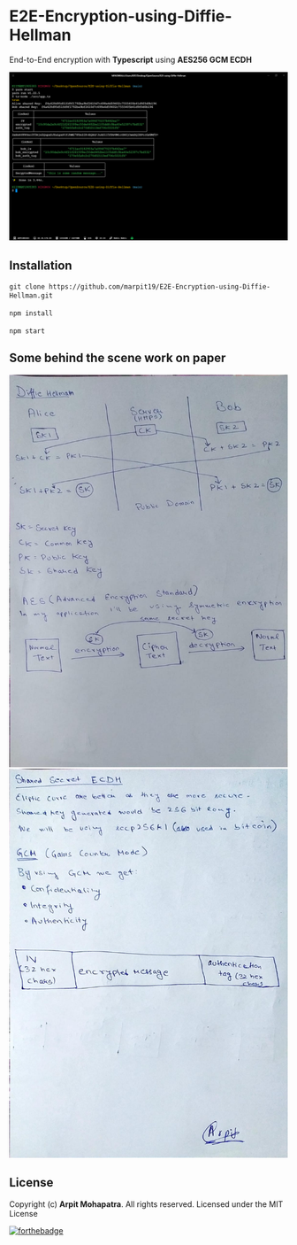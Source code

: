 # E2E-Encryption-using-Diffie-Hellman

End-to-End encryption with **Typescript** using **AES256 GCM ECDH**

<div align="center">
	<img src="screenshots/3.PNG" />
</div>

## Installation

```sh-session
git clone https://github.com/marpit19/E2E-Encryption-using-Diffie-Hellman.git

npm install

npm start
```

## Some behind the scene work on paper

<div align="center">
	<img src="screenshots/1.jpeg" />
    <img src="screenshots/2.jpeg" />
</div>

## License

Copyright (c) **Arpit Mohapatra**. All rights reserved. Licensed under the MIT License

[![forthebadge](https://forthebadge.com/images/badges/made-with-typescript.svg)](https://forthebadge.com)

